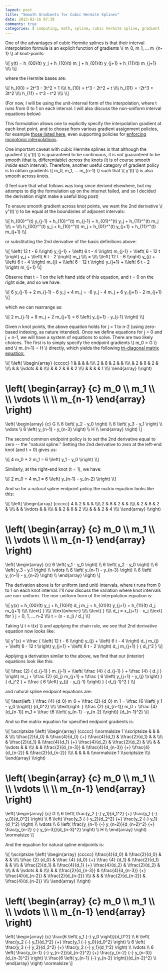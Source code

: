 ```yaml
---
layout: post
title: "Smooth Gradients for Cubic Hermite Splines"
date: 2013-03-16 07:39
comments: true
categories: [ computing, math, spline, cubic hermite spline, gradient ]
---
```

One of the advantages of cubic Hermite splines is that their interval interpolation formula is an explicit function of gradients \\( m_0, m_1, ... m_{n-1} \\) at knot-points:

<div markdown="0">
\\[
y(t) = h_{00}(t) y_j + h_{10}(t) m_j + h_{01}(t) y_{j+1} + h_{11}(t) m_{j+1} \\\\
\\]
</div>

where the Hermite bases are:

<div markdown="0">
\\[
h_{00} = 2t^3 - 3t^2 + 1 \\\\
h_{10} = t^3 - 2t^2 + t \\\\
h_{01} = -2t^3 + 3t^2 \\\\
h_{11} = t^3 - t^2 \\\\
\\]
</div>

(For now, I will be using the unit-interval form of the interpolation, where t runs from 0 to 1 on each interval.  I will also discuss the non-uniform interval equations below)

This formulation allows one to explicitly specify the interpolation gradient at each knot point, and to choose from various gradient assignment policies, for example [those listed here](http://en.wikipedia.org/wiki/Cubic_Hermite_spline#Interpolating_a_data_set), even supporting policies for [enforcing monotonic interpolations](http://en.wikipedia.org/wiki/Monotone_cubic_interpolation).

One important caveat with cubic Hermite splines is that although the gradient \\( y'(t) \\) is guaranteed to be continuous, it is _not_ guaranteed to be smooth (that is, differentiable) _across_ the knots (it is of course smooth _inside_ each interval). Therefore, another useful category of gradient policy is to obtain gradients \\( m_0, m_1, ... m_{n-1} \\) such that \\( y'(t) \\) is also smooth across knots.

(I feel sure that what follows was long since derived elsewhere, but my attempts to dig the formulation up on the internet failed, and so I decided the derivation might make a useful blog post)

To ensure smooth gradient across knot points, we want the 2nd derivative \\( y"(t) \\) to be equal at the boundaries of adjacent intervals:

<div markdown="0">
\\[
h_{00}^"(t) y_{j-1} + h_{10}^"(t) m_{j-1} + h_{01}^"(t) y_j + h_{11}^"(t) m_j \\\\
= \\\\
h_{00}^"(t) y_j + h_{10}^"(t) m_j + h_{01}^"(t) y_{j+1} + h_{11}^"(t) m_{j+1}
\\]
</div>

or substituting the 2nd derivative of the basis definitions above:

<div markdown="0">
\\[
\\left( 12 t - 6 \\right) y_{j-1} + \\left( 6 t - 4 \\right) m_{j-1}  + \\left( 6 - 12 t \\right) y_j + \\left( 6 t - 2 \\right) m_j \\\\
= \\\\
\\left( 12 t - 6 \\right) y_{j} + \\left( 6 t - 4 \\right) m_{j}  + \\left( 6 - 12 t \\right) y_{j+1} + \\left( 6 t - 2 \\right) m_{j+1}
\\]
</div>

Observe that t = 1 on the left hand side of this equation, and t = 0 on the right side, and so we have:

<div markdown="0">
\\[
6 y_{j-1} + 2 m_{j-1} - 6 y_j + 4 m_j
=
-6 y_j - 4 m_j + 6 y_{j+1} - 2 m_{j+1}
\\]
</div>

which we can rearrange as:

<div markdown="0">
\\[
2 m_{j-1} + 8 m_j + 2 m_{j+1}
=
6 \\left( y_{j+1} - y_{j-1} \\right)
\\]
</div>

Given n knot points, the above equation holds for j = 1 to n-2 (using zero-based indexing, as nature intended).  Once we define equations for j = 0 and j = n-1, we will have a system of equations to solve.  There are two likely choices.  The first is to simply specify the endpoint gradients \\( m_0 = G \\) and \\( m_{n-1} = H \\) directly, which yields the following [tri-diagonal matrix equation:](http://en.wikipedia.org/wiki/Tridiagonal_matrix_algorithm)

<div markdown="0">
\\[
\\left( \\begin{array} {ccccc}
1 &   &   &   &   \\\\
2 & 8 & 2 &   &   \\\\
  & 2 & 8 & 2 &   \\\\
  &   & \\vdots &   &   \\\\
  &   & 2 & 8 & 2 \\\\ 
  &   &   &   & 1 \\\\
\\end{array} \\right)

\\left( \\begin{array} {c}
m_0 \\\\
m_1 \\\\
 \\\\
\\vdots \\\\
 \\\\
m_{n-1}
\\end{array} \\right)
=
\\left( \\begin{array} {c}
G \\\\
6 \\left( y_2 - y_0 \\right) \\\\
6 \\left( y_3 - y_1 \\right) \\\\
\\vdots \\\\
6 \\left( y_{n-1} - y_{n-3} \\right) \\\\
H \\\\
\\end{array} \\right)
\\]
</div>

The second common endpoint policy is to set the 2nd derivative equal to zero -- the "natural spline."   Setting the 2nd derivative to zero at the left-end knot (and t = 0) gives us:

<div markdown="0">
\\[
4 m_0 + 2 m_1   =   6 \\left( y_1 - y_0 \\right)
\\]
</div>

Similarly, at the right-end knot (t = 1), we have:

<div markdown="0">
\\[
2 m_0 + 4 m_1   =   6 \\left( y_{n-1} - y_{n-2} \\right)
\\]
</div>


And so for a natural spline endpoint policy the matrix equation looks like this:

<div markdown="0">
\\[
\\left( \\begin{array} {ccccc}
4 & 2 &   &   &   \\\\
2 & 8 & 2 &   &   \\\\
  & 2 & 8 & 2 &   \\\\
  &   & \\vdots &   &   \\\\
  &   & 2 & 8 & 2 \\\\ 
  &   &   & 2 & 4 \\\\
\\end{array} \\right)

\\left( \\begin{array} {c}
m_0 \\\\
m_1 \\\\
 \\\\
\\vdots \\\\
 \\\\
m_{n-1}
\\end{array} \\right)
=
\\left( \\begin{array} {c}
6 \\left( y_1 - y_0 \\right) \\\\
6 \\left( y_2 - y_0 \\right) \\\\
6 \\left( y_3 - y_1 \\right) \\\\
\\vdots \\\\
6 \\left( y_{n-1} - y_{n-3} \\right) \\\\
6 \\left( y_{n-1} - y_{n-2} \\right) \\\\
\\end{array} \\right)
\\]
</div>


The derivation above is for uniform (and unit) intervals, where t runs from 0 to 1 on each knot interval.  I'll now discuss the variation where knot intervals are non-uniform.   The non-uniform form of the interpolation equation is:

<div markdown="0">
\\[
y(x) = h_{00}(t) y_j + h_{10}(t) d_j m_j + h_{01}(t) y_{j+1} + h_{11}(t) d_j m_{j+1} \\\\
\\text{ } \\\\
\\text{where:} \\\\
\\text{ }  \\\\
d_j = x_{j+1} - x_j \\text{  for  } j = 0, 1, ... n-2 \\\\
t = (x - x_j) / d_j
\\]
</div>

Taking \\( t = t(x) \\) and applying the chain rule, we see that 2nd derivative equation now looks like:

<div markdown="0">
\\[
y"(x) = \\frac { \\left( 12 t - 6 \\right) y_{j} + \\left( 6 t - 4 \\right) d_j m_{j}  + \\left( 6 - 12 t \\right) y_{j+1} + \\left( 6 t - 2 \\right) d_j m_{j+1} } { d_j^2 }
\\]
</div>

Applying a derivation similar to the above, we find that our (interior) equations look like this:

<div markdown="0">
\\[
\\frac {2} { d_{j-1} }  m_{j-1} + \\left( \\frac {4} { d_{j-1} } + \\frac {4} { d_j } \\right) m_j + \\frac {2} {d_j} m_{j+1}
=
\\frac { 6 \\left( y_{j+1} - y_{j} \\right) } { d_j^2 } + \\frac { 6 \\left( y_{j} - y_{j-1} \\right) } { d_{j-1}^2 }
\\]
</div>

and natural spline endpoint equations are:

<div markdown="0">
\\[
\\text{left:  } \\frac {4} {d_0} m_0 + \\frac {2} {d_0} m_1   =   \\frac {6 \\left( y_1 - y_0 \\right)} {d_0^2} \\\\
\\text{right: } \\frac {2} {d_{n-1}} m_0 + \\frac {4} {d_{n-1}} m_1   =   \\frac {6 \\left( y_{n-1} - y_{n-2} \\right)} {d_{n-1}^2}
\\]
</div>

And so the matrix equation for specified endpoint gradients is:

<div markdown="0">
\\[
\\scriptsize
\\left( \\begin{array} {ccccc}
\\normalsize 1 \\scriptsize &   &   &   &   \\\\
\\frac{2}{d_0} & \\frac{4}{d_0} {+} \\frac{4}{d_1} & \\frac{2}{d_1} &   &   \\\\
  & \\frac{2}{d_1} & \\frac{4}{d_1} {+} \\frac{4}{d_2} & \\frac{2}{d_2} &   \\\\
  &   & \\vdots &   &   \\\\
  &   & \\frac{2}{d_{n-3}} & \\frac{4}{d_{n-3}} {+} \\frac{4}{d_{n-2}} & \\frac{2}{d_{n-2}} \\\\ 
  &   &   &   & \\normalsize 1 \\scriptsize \\\\
\\end{array} \\right)

\\left( \\begin{array} {c}
m_0 \\\\
m_1 \\\\
 \\\\
\\vdots \\\\
 \\\\
m_{n-1}
\\end{array} \\right)
=
\\left( \\begin{array} {c}
G \\\\
6 \\left( \\frac{y_2 {-} y_1}{d_1^2} {+} \\frac{y_1 {-} y_0}{d_0^2} \\right) \\\\
6 \\left( \\frac{y_3 {-} y_2}{d_2^2} {+} \\frac{y_2 {-} y_1}{d_1^2} \\right)  \\\\
\\vdots \\\\
6 \\left( \\frac{y_{n-1} {-} y_{n-2}}{d_{n-2}^2} {+} \\frac{y_{n-2} {-} y_{n-3}}{d_{n-3}^2} \\right) \\\\
H \\\\
\\end{array} \\right)
\\normalsize
\\]
</div>


And the equation for natural spline endpoints is:

<div markdown="0">
\\[
\\scriptsize
\\left( \\begin{array} {ccccc}
\\frac{4}{d_0} & \\frac{2}{d_0}  &   &   &   \\\\
\\frac {2} {d_0} & \\frac {4} {d_0} {+} \\frac {4} {d_1} & \\frac{2}{d_1} &   &   \\\\
  & \\frac{2}{d_1} & \\frac{4}{d_1} {+} \\frac{4}{d_2} & \\frac{2}{d_2} &   \\\\
  &   & \\vdots &   &   \\\\
  &   & \\frac{2}{d_{n-3}} & \\frac{4}{d_{n-3}} {+} \\frac{4}{d_{n-2}} & \\frac{2}{d_{n-2}} \\\\ 
  &   &   & \\frac{2}{d_{n-2}} & \\frac{4}{d_{n-2}} \\\\
\\end{array} \\right)

\\left( \\begin{array} {c}
m_0 \\\\
m_1 \\\\
 \\\\
\\vdots \\\\
 \\\\
m_{n-1}
\\end{array} \\right)
=
\\left( \\begin{array} {c}
\\frac{6 \\left( y_1 {-} y_0 \\right)}{d_0^2} \\\\
6 \\left( \\frac{y_2 {-} y_1}{d_1^2}  {+}  \\frac{y_1 {-} y_0}{d_0^2} \\right) \\\\
6 \\left( \\frac{y_3 {-} y_2}{d_2^2}  {+}  \\frac{y_2 {-} y_1}{d_1^2} \\right)  \\\\
\\vdots \\\\
6 \\left( \\frac{y_{n-1} {-} y_{n-2}}{d_{n-2}^2}  {+}  \\frac{y_{n-2} {-} y_{n-3}}{d_{n-3}^2} \\right) \\\\
\\frac{6 \\left( y_{n-1} {-} y_{n-2} \\right)}{d_{n-2}^2} \\\\
\\end{array} \\right)
\\normalsize
\\]
</div>
